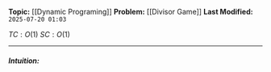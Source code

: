 **Topic:** [[Dynamic Programing]]
**Problem:**  [[Divisor Game]]
**Last Modified:**  `2025-07-20 01:03`

 $TC: O(1)$
 $SC: O(1)$

---
##### **Intuition**: 


 
```cpp

```

